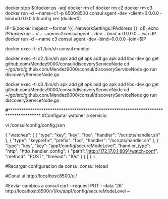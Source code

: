 docker stop $(docker ps -aq)
docker rm c1
docker rm c2
docker rm c3
docker run -d --name=c1 -p 8500:8500 consul agent -dev -client=0.0.0.0 -bind=0.0.0.0
#ifconfig ver (docker0)

IP=$(docker inspect --format '{{ .NetworkSettings.IPAddress }}' c1); echo $IP
docker run -d --name c2 consul agent -dev -bind=0.0.0.0 -join=$IP
docker run -d --name c3 consul agent -dev -bind=0.0.0.0 -join=$IP

docker exec -ti c1 /bin/sh
consul monitor

docker exec -ti c2 /bin/sh
apk add git
apk add go
apk add libc-dev
go get github.com/Mendez9000/consul/discoveryServiceNode
cd ~/go/src/github.com/Mendez9000/consul/discoveryServiceNode
go run discoveryServiceNode.go

docker exec -ti c3 /bin/sh
apk add git
apk add go
apk add libc-dev
go get github.com/Mendez9000/consul/discoveryServiceNode
cd ~/go/src/github.com/Mendez9000/consul/discoveryServiceNode
go run discoveryServiceNode.go

#**************************************************************************************
#Configurar watcher a servicio

vi /consul/config/config.json

{
  "watches": [
    {
        "type": "key",
        "key": "foo",
        "handler": "/scripts/handler.sh"
    },
    {
        "type": "keyprefix",
        "prefix": "foo",
        "handler": "/scripts/handler.sh"
    },
    {
        "type": "key",
        "key": "app1/config/secureModeLevel",
        "handler_type": "http",
        "http_handler_config": {
           "path":"http://172.17.0.1:8091/watch-conf",
           "method": "POST",
           "timeout": "10s"
        }
     }
  ]
}
~

#Recargar configuracion de consul
consul reload

#Conul ui
http://localhost:8500/ui/

#Enviar cambios a consul
curl     --request PUT     --data '26'     http://localhost:8500/v1/kv/app1/config/secureModeLevel
~



